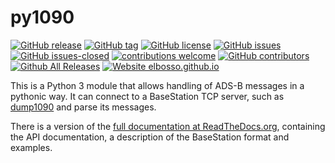 # py1090

<!---
[![start with why](https://img.shields.io/badge/start%20with-why%3F-brightgreen.svg?style=flat)](http://www.ted.com/talks/simon_sinek_how_great_leaders_inspire_action)
--->
[![GitHub release](https://img.shields.io/github/release/elbosso/py1090/all.svg?maxAge=1)](https://GitHub.com/elbosso/py1090/releases/)
[![GitHub tag](https://img.shields.io/github/tag/elbosso/py1090.svg)](https://GitHub.com/elbosso/py1090/tags/)
[![GitHub license](https://img.shields.io/github/license/elbosso/py1090.svg)](https://github.com/elbosso/py1090/blob/master/LICENSE)
[![GitHub issues](https://img.shields.io/github/issues/elbosso/py1090.svg)](https://GitHub.com/elbosso/py1090/issues/)
[![GitHub issues-closed](https://img.shields.io/github/issues-closed/elbosso/py1090.svg)](https://GitHub.com/elbosso/py1090/issues?q=is%3Aissue+is%3Aclosed)
[![contributions welcome](https://img.shields.io/badge/contributions-welcome-brightgreen.svg?style=flat)](https://github.com/elbosso/py1090/issues)
[![GitHub contributors](https://img.shields.io/github/contributors/elbosso/py1090.svg)](https://GitHub.com/elbosso/py1090/graphs/contributors/)
[![Github All Releases](https://img.shields.io/github/downloads/elbosso/py1090/total.svg)](https://github.com/elbosso/py1090)
[![Website elbosso.github.io](https://img.shields.io/website-up-down-green-red/https/elbosso.github.io.svg)](https://elbosso.github.io/)

This is a Python 3 module that allows handling of ADS-B messages in a pythonic way.
It can connect to a BaseStation TCP server, such as [dump1090](https://github.com/MalcolmRobb/dump1090) and parse its messages.

There is a version of the [full documentation at ReadTheDocs.org](http://py1090.readthedocs.org/), containing the API documentation, a description of the BaseStation format and examples.


